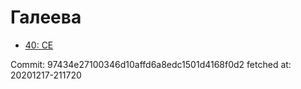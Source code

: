 # Галеева
- [40: CE](40.md)

Commit: 97434e27100346d10affd6a8edc1501d4168f0d2
 fetched at: 20201217-211720
